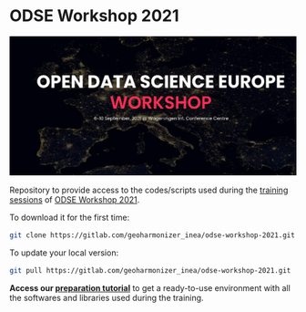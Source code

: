 # ODSE Workshop 2021

![header](header.png)

Repository to provide access to the codes/scripts used during the [training sessions](https://opendatascience.eu/workshop-2021/timeline-and-instructions/) of [ODSE Workshop 2021](https://opendatascience.eu/workshop-2021/).

To download it for the first time:

```bash
git clone https://gitlab.com/geoharmonizer_inea/odse-workshop-2021.git
```

To update your local version:

```bash
git pull https://gitlab.com/geoharmonizer_inea/odse-workshop-2021.git
```

**Access our [preparation tutorial](../../wikis/Training-session-preparation)** to get a ready-to-use environment with all the softwares and libraries used during the training.